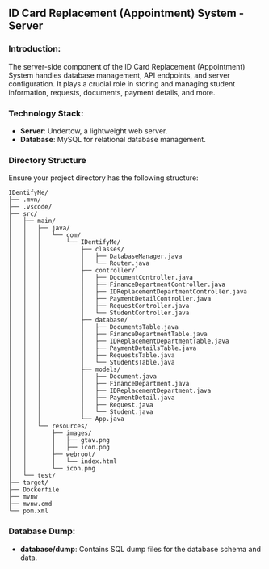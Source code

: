## ID Card Replacement (Appointment) System - Server

### Introduction:
The server-side component of the ID Card Replacement (Appointment) System handles database management, API endpoints, and server configuration. It plays a crucial role in storing and managing student information, requests, documents, payment details, and more.

### Technology Stack:
- **Server**: Undertow, a lightweight web server.
- **Database**: MySQL for relational database management.

### Directory Structure

Ensure your project directory has the following structure:

```
IDentifyMe/
├── .mvn/
├── .vscode/
├── src/
│   ├── main/
│   │   ├── java/
│   │   │   └── com/
│   │   │       └── IDentifyMe/
│   │   │           ├── classes/
│   │   │           │   ├── DatabaseManager.java
│   │   │           │   └── Router.java
│   │   │           ├── controller/
│   │   │           │   ├── DocumentController.java
│   │   │           │   ├── FinanceDepartmentController.java
│   │   │           │   ├── IDReplacementDepartmentController.java
│   │   │           │   ├── PaymentDetailController.java
│   │   │           │   ├── RequestController.java
│   │   │           │   └── StudentController.java
│   │   │           ├── database/
│   │   │           │   ├── DocumentsTable.java
│   │   │           │   ├── FinanceDepartmentTable.java
│   │   │           │   ├── IDReplacementDepartmentTable.java
│   │   │           │   ├── PaymentDetailsTable.java
│   │   │           │   ├── RequestsTable.java
│   │   │           │   └── StudentsTable.java
│   │   │           ├── models/
│   │   │           │   ├── Document.java
│   │   │           │   ├── FinanceDepartment.java
│   │   │           │   ├── IDReplacementDepartment.java
│   │   │           │   ├── PaymentDetail.java
│   │   │           │   ├── Request.java
│   │   │           │   └── Student.java
│   │   │           └── App.java
│   │   └── resources/
│   │       ├── images/
│   │       │   ├── gtav.png
│   │       │   ├── icon.png
│   │       ├── webroot/
│   │       │   └── index.html
│   │       └── icon.png
│   └── test/
├── target/
├── Dockerfile
├── mvnw
├── mvnw.cmd
└── pom.xml
```

### Database Dump:
- **database/dump**: Contains SQL dump files for the database schema and data.